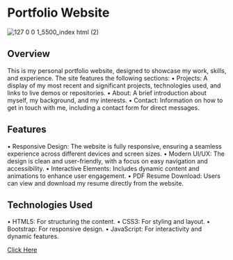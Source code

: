 # Portfolio Website
![127 0 0 1_5500_index html (2)](https://github.com/user-attachments/assets/1aee56ec-c6b2-405e-805f-ac563b54f49a)

## Overview
This is my personal portfolio website, designed to showcase my work, skills, and experience. The site features the following sections:
• Projects: A display of my most recent and significant projects, technologies used, and links to live demos or repositories.
• About: A brief introduction about myself, my background, and my interests.
• Contact: Information on how to get in touch with me, including a contact form for direct messages.

## Features
• Responsive Design: The website is fully responsive, ensuring a seamless experience across different devices and screen sizes.
• Modern UI/UX: The design is clean and user-friendly, with a focus on easy navigation and accessibility.
• Interactive Elements: Includes dynamic content and animations to enhance user engagement.
• PDF Resume Download: Users can view and download my resume directly from the website.

## Technologies Used
• HTML5: For structuring the content.
• CSS3: For styling and layout.
• Bootstrap: For responsive design.
• JavaScript: For interactivity and dynamic features.

[Click Here](https://ganeshnaidu09.github.io/Portfolio-WebPage/)
